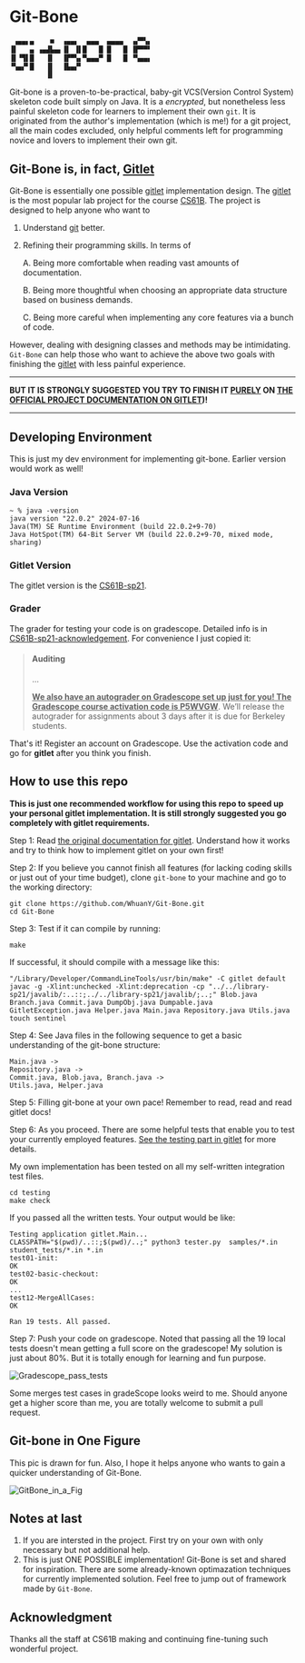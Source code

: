 # Git-Bone

```txt
 ▗▄▄▖▄    ■  ▗▄▄▖  ▄▄▄  ▄▄▄▄  ▗▞▀▚▖
▐▌   ▄ ▗▄▟▙▄▖▐▌ ▐▌█   █ █   █ ▐▛▀▀▘
▐▌▝▜▌█   ▐▌  ▐▛▀▚▖▀▄▄▄▀ █   █ ▝▚▄▄▖
▝▚▄▞▘█   ▐▌  ▐▙▄▞▘                 
         ▐▌                        
```

Git-bone is a proven-to-be-practical, baby-git VCS(Version Control System) skeleton code built simply on Java. It is a *encrypted*, but nonetheless less painful skeleton code for learners to implement their own `git`.  It is originated from the author's implementation (which is me!) for a git project, all the main codes excluded, only helpful comments left for programming novice and lovers to implement their own git.

## Git-Bone is, in fact,  [Gitlet](https://sp21.datastructur.es/materials/proj/proj2/proj2)

Git-Bone is essentially one possible [gitlet](https://sp21.datastructur.es/materials/proj/proj2/proj2) implementation design. The [gitlet](https://sp21.datastructur.es/materials/proj/proj2/proj2) is the most popular lab project for the course [CS61B](https://sp21.datastructur.es/). The project is designed to help anyone who want to 

1. Understand [git](https://git-scm.com/) better.

2. Refining their programming skills. In terms of

   A. Being more comfortable when reading vast amounts of documentation.

   B. Being more thoughtful when choosing an appropriate data structure based on business demands.

   C. Being more careful when implementing any core features via a bunch of code.

However, dealing with designing classes and methods may be intimidating. `Git-Bone` can help those who want to achieve the above two goals with finishing the [gitlet](https://sp21.datastructur.es/materials/proj/proj2/proj2) with less painful experience.

----

**BUT IT IS STRONGLY SUGGESTED YOU TRY TO FINISH IT <u>PURELY</u> ON [THE OFFICIAL PROJECT DOCUMENTATION ON GITLET](https://sp21.datastructur.es/materials/proj/proj2/proj2))!**

----

## Developing Environment

This is just my dev environment for implementing git-bone. Earlier version would work as well!

### Java Version

```shell
~ % java -version
java version "22.0.2" 2024-07-16
Java(TM) SE Runtime Environment (build 22.0.2+9-70)
Java HotSpot(TM) 64-Bit Server VM (build 22.0.2+9-70, mixed mode, sharing)
```

### Gitlet Version

The gitlet version is the [CS61B-sp21](https://sp21.datastructur.es/). 

### Grader

The grader for testing your code is on gradescope. Detailed info is in [CS61B-sp21-acknowledgement](https://sp21.datastructur.es/about.html#acknowledgements). For convenience I just copied it:

> #### Auditing
>
> ...
>
> <u>**We also have an autograder on Gradescope set up just for you! The Gradescope course activation code is P5WVGW**</u>. We’ll release the autograder for assignments about 3 days after it is due for Berkeley students.

That's it! Register an account on Gradescope. Use the activation code and go for **gitlet** after you think you finish.

## How to use this repo

**This is just one recommended workflow for using this repo to speed up your personal gitlet implementation. It is still strongly suggested you go completely with gitlet requirements.** 

Step 1: Read [the original documentation for gitlet](https://sp21.datastructur.es/materials/proj/proj2/proj2). Understand how it works and try to think how to implement gitlet on your own first!

Step 2: If you believe you cannot finish all features (for lacking coding skills or just out of your time budget), clone `git-bone` to your machine and go to the working directory:

```shell
git clone https://github.com/WhuanY/Git-Bone.git
cd Git-Bone
```

Step 3: Test if it can compile by running:

```shell
make 
```

If successful, it should compile with a message like this:
```shell
"/Library/Developer/CommandLineTools/usr/bin/make" -C gitlet default
javac -g -Xlint:unchecked -Xlint:deprecation -cp "../../library-sp21/javalib/:..::;../../library-sp21/javalib/;..;" Blob.java Branch.java Commit.java DumpObj.java Dumpable.java GitletException.java Helper.java Main.java Repository.java Utils.java
touch sentinel
```

Step 4: See Java files in the following sequence to get a basic understanding of the git-bone structure:

``````
Main.java -> 
Repository.java -> 
Commit.java, Blob.java, Branch.java -> 
Utils.java, Helper.java
``````

Step 5: Filling git-bone at your own pace! Remember to read, read and read gitlet docs!

Step 6: As you proceed. There are some helpful tests that enable you to test your currently employed features. [See the testing part in gitlet](https://sp21.datastructur.es/materials/proj/proj2/proj2#testing) for more details.

My own implementation has been tested on all my self-written integration test files.

```shell
cd testing
make check
```

If you passed all the written tests. Your output would be like: 

```
Testing application gitlet.Main...
CLASSPATH="$(pwd)/..::;$(pwd)/..;" python3 tester.py  samples/*.in student_tests/*.in *.in
test01-init:
OK
test02-basic-checkout:
OK
...
test12-MergeAllCases:
OK

Ran 19 tests. All passed.
```

Step 7: Push your code on gradescope. Noted that passing all the 19 local tests doesn't mean getting a full score on the gradescope! My solution is just about 80%. But it is totally enough for learning and fun purpose.

![Gradescope_pass_tests](imgs/Gradescope_pass_tests.png)

Some merges test cases in gradeScope looks weird to me. Should anyone get a higher score than me, you are totally welcome to submit a pull request.

## Git-bone in One Figure

This pic is drawn for fun. Also, I hope it helps anyone who wants to gain a quicker understanding of Git-Bone.

![GitBone_in_a_Fig](imgs/GitBone_in_a_Fig.jpg)

## Notes at last

1. If you are intersted in the project. First try on your own with only necessary but not additional help.
2. This is just ONE POSSIBLE implementation! Git-Bone is set and shared for inspiration. There are some already-known optimazation techniques for currently implemented solution. Feel free to jump out of framework made by `Git-Bone`.

## Acknowledgment

Thanks all the staff at CS61B making and continuing fine-tuning such wonderful project. 
